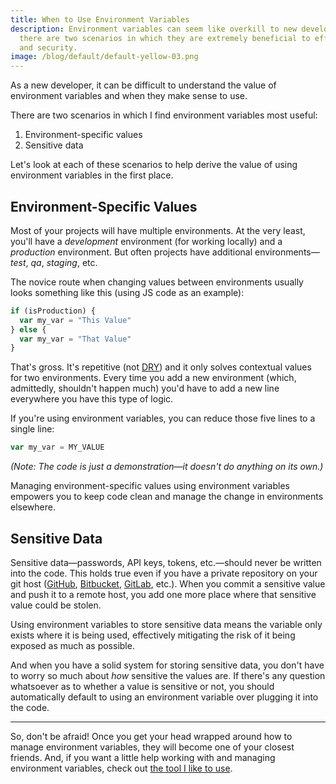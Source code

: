 ```yaml
---
title: When to Use Environment Variables
description: Environment variables can seem like overkill to new developers, but
  there are two scenarios in which they are extremely beneficial to efficiency
  and security.
image: /blog/default/default-yellow-03.png
---
```


As a new developer, it can be difficult to understand the value of environment variables and when they make sense to use.

There are two scenarios in which I find environment variables most useful:

1. Environment-specific values
2. Sensitive data

Let's look at each of these scenarios to help derive the value of using environment variables in the first place.

## Environment-Specific Values

Most of your projects will have multiple environments. At the very least, you'll have a _development_ environment (for working locally) and a _production_ environment. But often projects have additional environments—_test_, _qa_, _staging_, etc.

The novice route when changing values between environments usually looks something like this (using JS code as an example):

```js
if (isProduction) {
  var my_var = "This Value"
} else {
  var my_var = "That Value"
}
```

That's gross. It's repetitive (not [DRY](https://en.wikipedia.org/wiki/Don%27t_repeat_yourself)) and it only solves contextual values for two environments. Every time you add a new environment (which, admittedly, shouldn't happen much) you'd have to add a new line everywhere you have this type of logic.

If you're using environment variables, you can reduce those five lines to a single line:

```js
var my_var = MY_VALUE
```

_(Note: The code is just a demonstration—it doesn't do anything on its own.)_

Managing environment-specific values using environment variables empowers you to keep code clean and manage the change in environments elsewhere.

## Sensitive Data

Sensitive data—passwords, API keys, tokens, etc.—should never be written into the code. This holds true even if you have a private repository on your git host ([GitHub](https://github.com/), [Bitbucket](https://bitbucket.org/), [GitLab](https://about.gitlab.com/), etc.). When you commit a sensitive value and push it to a remote host, you add one more place where that sensitive value could be stolen.

Using environment variables to store sensitive data means the variable only exists where it is being used, effectively mitigating the risk of it being exposed as much as possible.

And when you have a solid system for storing sensitive data, you don't have to worry so much about _how_ sensitive the values are. If there's any question whatsoever as to whether a value is sensitive or not, you should automatically default to using an environment variable over plugging it into the code.

---

So, don't be afraid! Once you get your head wrapped around how to manage environment variables, they will become one of your closest friends. And, if you want a little help working with and managing environment variables, check out [the tool I like to use](/blog/favorite-tool-managing-project-specific-environment-variables/).
